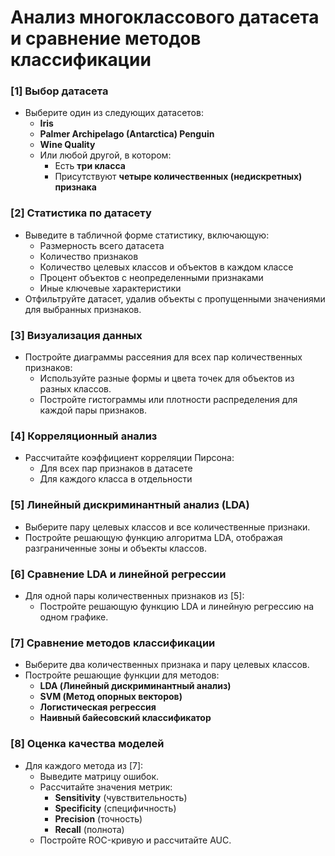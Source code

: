 # Анализ многоклассового датасета и сравнение методов классификации

### [1] Выбор датасета
- Выберите один из следующих датасетов:
  - **Iris**
  - **Palmer Archipelago (Antarctica) Penguin**
  - **Wine Quality**
  - Или любой другой, в котором:
    - Есть **три класса**
    - Присутствуют **четыре количественных (недискретных) признака**

### [2] Статистика по датасету
- Выведите в табличной форме статистику, включающую:
  - Размерность всего датасета
  - Количество признаков
  - Количество целевых классов и объектов в каждом классе
  - Процент объектов с неопределенными признаками
  - Иные ключевые характеристики
- Отфильтруйте датасет, удалив объекты с пропущенными значениями для выбранных признаков.

### [3] Визуализация данных
- Постройте диаграммы рассеяния для всех пар количественных признаков:
  - Используйте разные формы и цвета точек для объектов из разных классов.
  - Постройте гистограммы или плотности распределения для каждой пары признаков.

### [4] Корреляционный анализ
- Рассчитайте коэффициент корреляции Пирсона:
  - Для всех пар признаков в датасете
  - Для каждого класса в отдельности

### [5] Линейный дискриминантный анализ (LDA)
- Выберите пару целевых классов и все количественные признаки.
- Постройте решающую функцию алгоритма LDA, отображая разграниченные зоны и объекты классов.

### [6] Сравнение LDA и линейной регрессии
- Для одной пары количественных признаков из [5]:
  - Постройте решающую функцию LDA и линейную регрессию на одном графике.

### [7] Сравнение методов классификации
- Выберите два количественных признака и пару целевых классов.
- Постройте решающие функции для методов:
  - **LDA (Линейный дискриминантный анализ)**
  - **SVM (Метод опорных векторов)**
  - **Логистическая регрессия**
  - **Наивный байесовский классификатор**

### [8] Оценка качества моделей
- Для каждого метода из [7]:
  - Выведите матрицу ошибок.
  - Рассчитайте значения метрик:
    - **Sensitivity** (чувствительность)
    - **Specificity** (специфичность)
    - **Precision** (точность)
    - **Recall** (полнота)
  - Постройте ROC-кривую и рассчитайте AUC.
